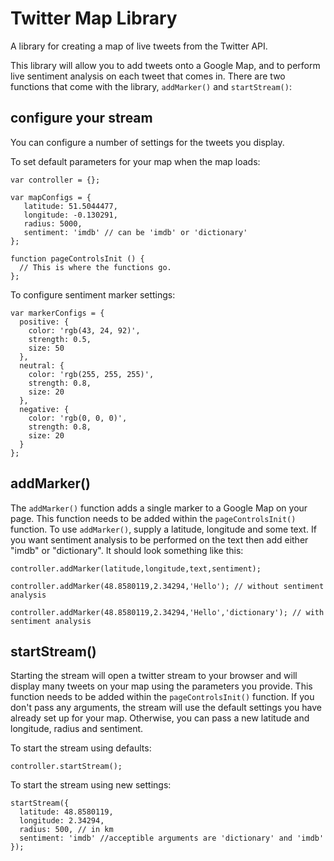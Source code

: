 Twitter Map Library
===========

A library for creating a map of live tweets from the Twitter API.

This library will allow you to add tweets onto a Google Map, and to perform live sentiment analysis on each tweet that comes in. There are two functions that come with the library, `addMarker()` and `startStream()`:

## configure your stream

You can configure a number of settings for the tweets you display.

To set default parameters for your map when the map loads:

```
var controller = {};

var mapConfigs = {
   latitude: 51.5044477,
   longitude: -0.130291,
   radius: 5000,
   sentiment: 'imdb' // can be 'imdb' or 'dictionary'
};

function pageControlsInit () {
  // This is where the functions go.
};
```

To configure sentiment marker settings:

```
var markerConfigs = {
  positive: {
    color: 'rgb(43, 24, 92)',
    strength: 0.5,
    size: 50
  },
  neutral: {
    color: 'rgb(255, 255, 255)',
    strength: 0.8,
    size: 20
  },
  negative: {
    color: 'rgb(0, 0, 0)',
    strength: 0.8,
    size: 20
  }
};
```


## addMarker()

The `addMarker()` function adds a single marker to a Google Map on your page. This function needs to be added within the `pageControlsInit()` function. To use `addMarker()`, supply a latitude, longitude and some text. If you want sentiment analysis to be performed on the text then add either "imdb" or "dictionary". It should look something like this:

```
controller.addMarker(latitude,longitude,text,sentiment);

controller.addMarker(48.8580119,2.34294,'Hello'); // without sentiment analysis

controller.addMarker(48.8580119,2.34294,'Hello','dictionary'); // with sentiment analysis
```

## startStream()

Starting the stream will open a twitter stream to your browser and will display many tweets on your map using the parameters you provide. This function needs to be added within the `pageControlsInit()` function. If you don't pass any arguments, the stream will use the default settings you have already set up for your map. Otherwise, you can pass a new latitude and longitude, radius and sentiment.

To start the stream using defaults:

```
controller.startStream();
```

To start the stream using new settings:

```
startStream({
  latitude: 48.8580119,
  longitude: 2.34294,
  radius: 500, // in km
  sentiment: 'imdb' //acceptible arguments are 'dictionary' and 'imdb'
});
```
